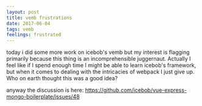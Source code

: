```yaml
---
layout: post
title: vemb frustrations
date: 2017-06-04
tags: vemb
feelings: frustrated
---
```


today i did some more work on icebob's vemb but my interest is flagging primarily because this thing is an incomprehensible juggernaut. Actually I feel like if I spend enough time I might be able to learn icebob's framework, but when it comes to dealing with the intricacies of webpack I just give up. Who on earth thought this was a good idea?

anyway the discussion is here: <https://github.com/icebob/vue-express-mongo-boilerplate/issues/48>

